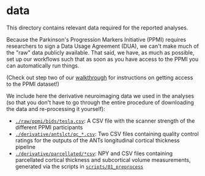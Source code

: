 # data

This directory contains relevant data required for the reported analyses.

Because the Parkinson's Progression Markers Initiative (PPMI) requires researchers to sign a Data Usage Agreement (DUA), we can't make much of the "raw" data publicly available.
That said, we have, as much as possible, set up our workflows such that as soon as you have access to the PPMI you can automatically run things.

(Check out step two of our [walkthrough](../walkthrough/README.md) for instructions on getting access to the PPMI dataset!)

We include here the derivative neuroimaging data we used in the analyses (so that you don't have to go through the entire procedure of downloading the data and re-processing it yourself):

- [`./raw/ppmi/bids/tesla.csv`](./raw/ppmi/bids/tesla.csv): A CSV file with the scanner strength of the different PPMI participants
- [`./derivative/antslct/qc_*.csv`](./derivative/antslct): Two CSV files containing quality control ratings for the outputs of the ANTs longitudinal cortical thickness pipeline
- [`./derivative/parcellated/*csv`](./derivative/parcellated): NPY and CSV files containing parcellated cortical thickness and subcortical volume measurements, generated via the scripts in [`scripts/01_preprocess`](../scripts/01_preprocess)
